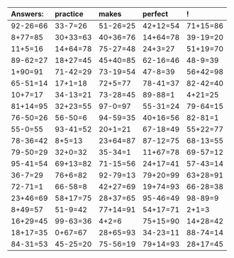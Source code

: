 | Answers: | practice | makes | perfect | ! |
| :--- | :--- | :--- | :--- | :--- |
| 92-26=66 | 33-7=26 | 51-26=25 | 42+12=54 | 71+15=86 | 
| 8+77=85 | 30+33=63 | 40+36=76 | 14+64=78 | 39-19=20 | 
| 11+5=16 | 14+64=78 | 75-27=48 | 24+3=27 | 51+19=70 | 
| 89-62=27 | 18+27=45 | 45+40=85 | 62-16=46 | 48-9=39 | 
| 1+90=91 | 71-42=29 | 73-19=54 | 47-8=39 | 56+42=98 | 
| 65-51=14 | 17+1=18 | 72+5=77 | 78-41=37 | 82-42=40 | 
| 10+7=17 | 34-13=21 | 73-28=45 | 89-88=1 | 4+21=25 | 
| 81+14=95 | 32+23=55 | 97-0=97 | 55-31=24 | 79-64=15 | 
| 76-50=26 | 56-50=6 | 94-59=35 | 40+16=56 | 82-81=1 | 
| 55-0=55 | 93-41=52 | 20+1=21 | 67-18=49 | 55+22=77 | 
| 78-36=42 | 8+5=13 | 23+64=87 | 87-12=75 | 68-13=55 | 
| 79-50=29 | 32+0=32 | 35-34=1 | 11+67=78 | 69-57=12 | 
| 95-41=54 | 69+13=82 | 71-15=56 | 24+17=41 | 57-43=14 | 
| 36-7=29 | 76+6=82 | 92-79=13 | 79+20=99 | 63+28=91 | 
| 72-71=1 | 66-58=8 | 42+27=69 | 19+74=93 | 66-28=38 | 
| 23+46=69 | 58+17=75 | 28+37=65 | 95-46=49 | 98-89=9 | 
| 8+49=57 | 51-9=42 | 77+14=91 | 54+17=71 | 2+1=3 | 
| 16+29=45 | 99-63=36 | 4+2=6 | 75+15=90 | 14+28=42 | 
| 18+17=35 | 0+67=67 | 28+65=93 | 34-23=11 | 88-74=14 | 
| 84-31=53 | 45-25=20 | 75-56=19 | 79+14=93 | 28+17=45 | 
